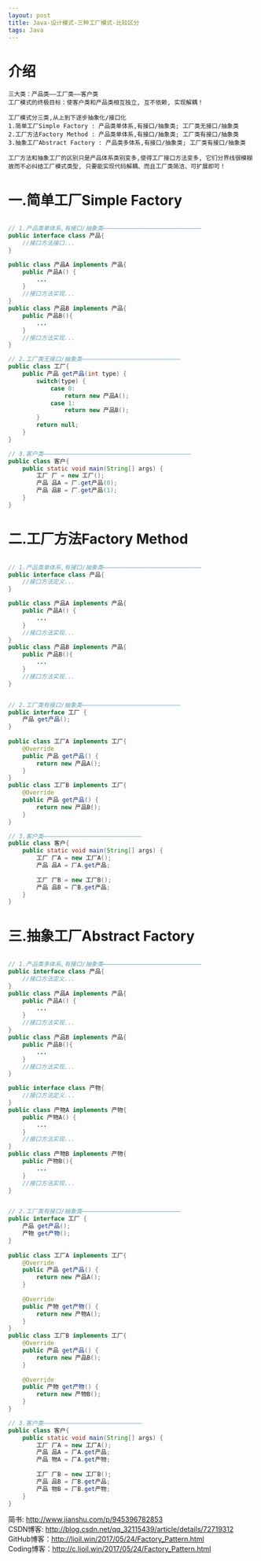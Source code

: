 ```yaml
---
layout: post
title: Java-设计模式-三种工厂模式-比较区分
tags: Java
---
```

# 介绍
	三大类：产品类——工厂类——客户类
	工厂模式的终极目标：使客户类和产品类相互独立, 互不依赖, 实现解耦！
	
	工厂模式分三类,从上到下逐步抽象化/接口化
	1.简单工厂Simple Factory : 产品类单体系,有接口/抽象类; 工厂类无接口/抽象类
	2.工厂方法Factory Method : 产品类单体系,有接口/抽象类; 工厂类有接口/抽象类
	3.抽象工厂Abstract Factory : 产品类多体系,有接口/抽象类; 工厂类有接口/抽象类
		
	工厂方法和抽象工厂的区别只是产品体系类别变多,使得工厂接口方法变多, 它们分界线很模糊	
	故而不必纠结工厂模式类型, 只要能实现代码解耦、而且工厂类简洁、可扩展即可！
		
# 一.简单工厂Simple Factory

```java

// 1.产品类单体系,有接口/抽象类————————————————————————————
public interface class 产品{  
    //接口方法接口...
} 

public class 产品A implements 产品{  
    public 产品A() {  
        ...
    }
	//接口方法实现...
}
public class 产品B implements 产品{  
    public 产品B(){  
        ...
    }	
	//接口方法实现...
}

// 2.工厂类无接口/抽象类————————————————————————————
public class 工厂{  
    public 产品 get产品(int type) {  
        switch(type) {          
			case 0:  
				return new 产品A();
			case 1:  
				return new 产品B();
        }  
        return null;  
    }  
}  

// 3.客户类——————————————————————————————————————————
public class 客户{  
    public static void main(String[] args) {  
        工厂 厂 = new 工厂();  
        产品 品A = 厂.get产品(0); 
        产品 品B = 厂.get产品(1);
    }  
}  

```

# 二.工厂方法Factory Method

```java

// 1.产品类单体系,有接口/抽象类————————————————————————————
public interface class 产品{  
    //接口方法定义...
} 

public class 产品A implements 产品{  
    public 产品A() {  
        ...
    }
	//接口方法实现...
}
public class 产品B implements 产品{  
    public 产品B(){  
        ...
    } 
	//接口方法实现...
}  


// 2.工厂类有接口/抽象类————————————————————————————
public interface 工厂 {  
    产品 get产品();  
}  
  
public class 工厂A implements 工厂{
    @Override  
    public 产品 get产品() {  
        return new 产品A();  
    }  
}  
public class 工厂B implements 工厂{  
    @Override  
    public 产品 get产品() {
        return new 产品B();  
    }  
}  

// 3.客户类————————————————————————————
public class 客户{  
    public static void main(String[] args) {  
		工厂 厂A = new 工厂A();  
        产品 品A = 厂A.get产品;
		
		工厂 厂B = new 工厂B();  
        产品 品B = 厂B.get产品;
    }  
} 

```

# 三.抽象工厂Abstract Factory 

```java

// 1.产品类多体系,有接口/抽象类————————————————————————————
public interface class 产品{  
    //接口方法定义...
}
public class 产品A implements 产品{  
    public 产品A() {  
        ...
    }
	//接口方法实现...
}
public class 产品B implements 产品{  
    public 产品B(){  
        ...
    } 
	//接口方法实现...
}  

public interface class 产物{  
    //接口方法定义...
}
public class 产物A implements 产物{  
    public 产物A() {  
        ...
    }
	//接口方法实现...
}
public class 产物B implements 产物{  
    public 产物B(){  
        ...
    } 
	//接口方法实现...
}  


// 2.工厂类有接口/抽象类————————————————————————————
public interface 工厂 {  
    产品 get产品(); 
    产物 get产物();  
}  
  
public class 工厂A implements 工厂{
    @Override  
    public 产品 get产品() {  
        return new 产品A();  
    }
	
	@Override  
    public 产物 get产物() {  
        return new 产物A();  
    }  
}  
public class 工厂B implements 工厂{  
    @Override  
    public 产品 get产品() {
        return new 产品B();  
    } 
		
	@Override  
    public 产物 get产物() {  
        return new 产物B();  
    }
}  

// 3.客户类————————————————————————————
public class 客户{  
    public static void main(String[] args) {  
		工厂 厂A = new 工厂A();  
        产品 品A = 厂A.get产品;
        产品 物A = 厂A.get产物;
		
		工厂 厂B = new 工厂B();  
        产品 品B = 厂B.get产品;
        产品 物B = 厂B.get产物;
    }  
} 

```

简书: http://www.jianshu.com/p/945396782853   
CSDN博客: http://blog.csdn.net/qq_32115439/article/details/72719312   
GitHub博客：http://lioil.win/2017/05/24/Factory_Pattern.html   
Coding博客：http://c.lioil.win/2017/05/24/Factory_Pattern.html